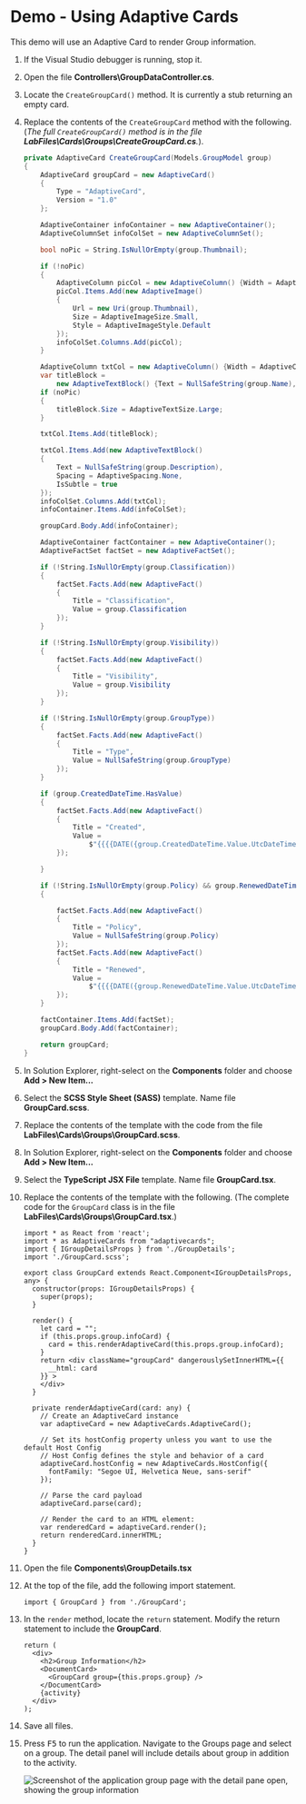 # Demo - Using Adaptive Cards

This demo will use an Adaptive Card to render Group information.

1. If the Visual Studio debugger is running, stop it.
1. Open the file **Controllers\GroupDataController.cs**.
1. Locate the `CreateGroupCard()` method. It is currently a stub returning an empty card.
1. Replace the contents of the `CreateGroupCard` method with the following. (_The full `CreateGroupCard()` method is in the file **LabFiles\Cards\Groups\CreateGroupCard.cs**._).

    ```csharp
    private AdaptiveCard CreateGroupCard(Models.GroupModel group)
    {
        AdaptiveCard groupCard = new AdaptiveCard()
        {
            Type = "AdaptiveCard",
            Version = "1.0"
        };

        AdaptiveContainer infoContainer = new AdaptiveContainer();
        AdaptiveColumnSet infoColSet = new AdaptiveColumnSet();

        bool noPic = String.IsNullOrEmpty(group.Thumbnail);

        if (!noPic)
        {
            AdaptiveColumn picCol = new AdaptiveColumn() {Width = AdaptiveColumnWidth.Auto};
            picCol.Items.Add(new AdaptiveImage()
            {
                Url = new Uri(group.Thumbnail),
                Size = AdaptiveImageSize.Small,
                Style = AdaptiveImageStyle.Default
            });
            infoColSet.Columns.Add(picCol);
        }

        AdaptiveColumn txtCol = new AdaptiveColumn() {Width = AdaptiveColumnWidth.Stretch};
        var titleBlock =
            new AdaptiveTextBlock() {Text = NullSafeString(group.Name), Weight = AdaptiveTextWeight.Bolder};
        if (noPic)
        {
            titleBlock.Size = AdaptiveTextSize.Large;
        }

        txtCol.Items.Add(titleBlock);

        txtCol.Items.Add(new AdaptiveTextBlock()
        {
            Text = NullSafeString(group.Description),
            Spacing = AdaptiveSpacing.None,
            IsSubtle = true
        });
        infoColSet.Columns.Add(txtCol);
        infoContainer.Items.Add(infoColSet);

        groupCard.Body.Add(infoContainer);

        AdaptiveContainer factContainer = new AdaptiveContainer();
        AdaptiveFactSet factSet = new AdaptiveFactSet();

        if (!String.IsNullOrEmpty(group.Classification))
        {
            factSet.Facts.Add(new AdaptiveFact()
            {
                Title = "Classification",
                Value = group.Classification
            });
        }

        if (!String.IsNullOrEmpty(group.Visibility))
        {
            factSet.Facts.Add(new AdaptiveFact()
            {
                Title = "Visibility",
                Value = group.Visibility
            });
        }

        if (!String.IsNullOrEmpty(group.GroupType))
        {
            factSet.Facts.Add(new AdaptiveFact()
            {
                Title = "Type",
                Value = NullSafeString(group.GroupType)
            });
        }

        if (group.CreatedDateTime.HasValue)
        {
            factSet.Facts.Add(new AdaptiveFact()
            {
                Title = "Created",
                Value =
                    $"{{{{DATE({group.CreatedDateTime.Value.UtcDateTime.ToString("yyyy-MM-ddTHH:mm:ssZ")},SHORT)}}}}"
            });

        }

        if (!String.IsNullOrEmpty(group.Policy) && group.RenewedDateTime.HasValue)
        {

            factSet.Facts.Add(new AdaptiveFact()
            {
                Title = "Policy",
                Value = NullSafeString(group.Policy)
            });
            factSet.Facts.Add(new AdaptiveFact()
            {
                Title = "Renewed",
                Value =
                    $"{{{{DATE({group.RenewedDateTime.Value.UtcDateTime.ToString("yyyy-MM-ddTHH:mm:ssZ")},SHORT)}}}}"
            });
        }

        factContainer.Items.Add(factSet);
        groupCard.Body.Add(factContainer);

        return groupCard;
    }
    ```

1. In Solution Explorer, right-select on the **Components** folder and choose **Add > New Item...**
1. Select the **SCSS Style Sheet (SASS)** template. Name file **GroupCard.scss**.
1. Replace the contents of the template with the code from the file **LabFiles\Cards\Groups\GroupCard.scss**.
1. In Solution Explorer, right-select on the **Components** folder and choose **Add > New Item...**
1. Select the **TypeScript JSX File** template. Name file **GroupCard.tsx**.
1. Replace the contents of the template with the following. (The complete code for the `GroupCard` class is in the file **LabFiles\Cards\Groups\GroupCard.tsx**.)

    ```tsx
    import * as React from 'react';
    import * as AdaptiveCards from "adaptivecards";
    import { IGroupDetailsProps } from './GroupDetails';
    import './GroupCard.scss';

    export class GroupCard extends React.Component<IGroupDetailsProps, any> {
      constructor(props: IGroupDetailsProps) {
        super(props);
      }

      render() {
        let card = "";
        if (this.props.group.infoCard) {
          card = this.renderAdaptiveCard(this.props.group.infoCard);
        }
        return <div className="groupCard" dangerouslySetInnerHTML={{
          __html: card
        }} >
        </div>
      }

      private renderAdaptiveCard(card: any) {
        // Create an AdaptiveCard instance
        var adaptiveCard = new AdaptiveCards.AdaptiveCard();

        // Set its hostConfig property unless you want to use the default Host Config
        // Host Config defines the style and behavior of a card
        adaptiveCard.hostConfig = new AdaptiveCards.HostConfig({
          fontFamily: "Segoe UI, Helvetica Neue, sans-serif"
        });

        // Parse the card payload
        adaptiveCard.parse(card);

        // Render the card to an HTML element:
        var renderedCard = adaptiveCard.render();
        return renderedCard.innerHTML;
      }
    }
    ```

1. Open the file **Components\GroupDetails.tsx**
1. At the top of the file, add the following import statement.

    ```tsx
    import { GroupCard } from './GroupCard';
    ```

1. In the `render` method, locate the `return` statement. Modify the return statement to include the **GroupCard**.

    ```tsx
    return (
      <div>
        <h2>Group Information</h2>
        <DocumentCard>
          <GroupCard group={this.props.group} />
        </DocumentCard>
        {activity}
      </div>
    );
    ```

1. Save all files.
1. Press <kbd>F5</kbd> to run the application. Navigate to the Groups page and select on a group. The detail panel will include details about group in addition to the activity.

    ![Screenshot of the application group page with the detail pane open, showing the group information](./../../images/Exercise3-01.png)
